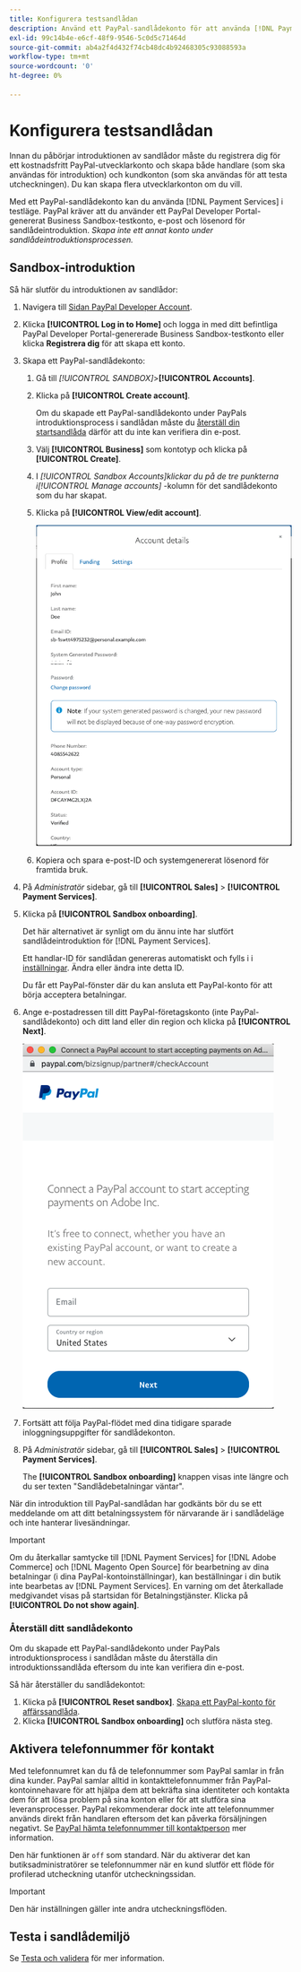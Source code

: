 ```yaml
---
title: Konfigurera testsandlådan
description: Använd ett PayPal-sandlådekonto för att använda [!DNL Payment Services] i testläge.
exl-id: 99c14b4e-e6cf-48f9-9546-5c0d5c71464d
source-git-commit: ab4a2f4d432f74cb48dc4b92468305c93088593a
workflow-type: tm+mt
source-wordcount: '0'
ht-degree: 0%

---
```


# Konfigurera testsandlådan

Innan du påbörjar introduktionen av sandlådor måste du registrera dig för ett kostnadsfritt PayPal-utvecklarkonto och skapa både handlare (som ska användas för introduktion) och kundkonton (som ska användas för att testa utcheckningen). Du kan skapa flera utvecklarkonton om du vill.

Med ett PayPal-sandlådekonto kan du använda [!DNL Payment Services] i testläge. PayPal kräver att du använder ett PayPal Developer Portal-genererat Business Sandbox-testkonto, e-post och lösenord för sandlådeintroduktion. *Skapa inte ett annat konto under sandlådeintroduktionsprocessen.*

## Sandbox-introduktion

Så här slutför du introduktionen av sandlådor:

1. Navigera till [Sidan PayPal Developer Account](https://developer.paypal.com/developer/accounts/).
1. Klicka **[!UICONTROL Log in to Home]** och logga in med ditt befintliga PayPal Developer Portal-genererade Business Sandbox-testkonto eller klicka **Registrera dig** för att skapa ett konto.
1. Skapa ett PayPal-sandlådekonto:
   1. Gå till _[!UICONTROL SANDBOX]_>**[!UICONTROL Accounts]**.
   1. Klicka på **[!UICONTROL Create account]**.

      Om du skapade ett PayPal-sandlådekonto under PayPals introduktionsprocess i sandlådan måste du [återställ din startsandlåda](#reset-your-sandbox-account) därför att du inte kan verifiera din e-post.

   1. Välj **[!UICONTROL Business]** som kontotyp och klicka på **[!UICONTROL Create]**.
   1. I _[!UICONTROL Sandbox Accounts]_klickar du på de tre punkterna i_[!UICONTROL Manage accounts]_ -kolumn för det sandlådekonto som du har skapat.
   1. Klicka på **[!UICONTROL View/edit account]**.

      ![PayPal - Visa/redigera sandlådekonto](assets/onboarding-viewedit-sandbox.png)

   1. Kopiera och spara e-post-ID och systemgenererat lösenord för framtida bruk.

1. På _Administratör_ sidebar, gå till **[!UICONTROL Sales]** > **[!UICONTROL Payment Services]**.
1. Klicka på **[!UICONTROL Sandbox onboarding]**.

   Det här alternativet är synligt om du ännu inte har slutfört sandlådeintroduktion för [!DNL Payment Services].

   Ett handlar-ID för sandlådan genereras automatiskt och fylls i i [inställningar](settings.md). Ändra eller ändra inte detta ID.

   Du får ett PayPal-fönster där du kan ansluta ett PayPal-konto för att börja acceptera betalningar.

1. Ange e-postadressen till ditt PayPal-företagskonto (inte PayPal-sandlådekonto) och ditt land eller din region och klicka på **[!UICONTROL Next]**.

   ![PayPal - Anslut PayPal-konto för betalningar](assets/paypal-connectacct.png)

1. Fortsätt att följa PayPal-flödet med dina tidigare sparade inloggningsuppgifter för sandlådekonton.
1. På _Administratör_ sidebar, gå till **[!UICONTROL Sales]** > **[!UICONTROL Payment Services]**.

   The **[!UICONTROL Sandbox onboarding]** knappen visas inte längre och du ser texten &quot;Sandlådebetalningar väntar&quot;.

När din introduktion till PayPal-sandlådan har godkänts bör du se ett meddelande om att ditt betalningssystem för närvarande är i sandlådeläge och inte hanterar livesändningar.

>[!IMPORTANT]
>
>Om du återkallar samtycke till [!DNL Payment Services] for [!DNL Adobe Commerce] och [!DNL Magento Open Source] för bearbetning av dina betalningar (i dina PayPal-kontoinställningar), kan beställningar i din butik inte bearbetas av [!DNL Payment Services]. En varning om det återkallade medgivandet visas på startsidan för Betalningstjänster. Klicka på **[!UICONTROL Do not show again]**.

### Återställ ditt sandlådekonto

Om du skapade ett PayPal-sandlådekonto under PayPals introduktionsprocess i sandlådan måste du återställa din introduktionssandlåda eftersom du inte kan verifiera din e-post.

Så här återställer du sandlådekontot:

1. Klicka på **[!UICONTROL Reset sandbox]**. [Skapa ett PayPal-konto för affärssandlåda](https://developer.paypal.com/docs/api-basics/sandbox/accounts/#create-a-business-sandbox-account).
1. Klicka **[!UICONTROL Sandbox onboarding]** och slutföra nästa steg.

## Aktivera telefonnummer för kontakt

Med telefonnumret kan du få de telefonnummer som PayPal samlar in från dina kunder. PayPal samlar alltid in kontakttelefonnummer från PayPal-kontoinnehavare för att hjälpa dem att bekräfta sina identiteter och kontakta dem för att lösa problem på sina konton eller för att slutföra sina leveransprocesser. PayPal rekommenderar dock inte att telefonnummer används direkt från handlaren eftersom det kan påverka försäljningen negativt. Se [PayPal hämta telefonnummer till kontaktperson](https://developer.paypal.com/docs/admin/checkout-settings/#get-contact-telephone-numbers) mer information.

Den här funktionen är `off` som standard. När du aktiverar det kan butiksadministratörer se telefonnummer när en kund slutför ett flöde för profilerad utcheckning utanför utcheckningssidan.

>[!IMPORTANT]
>
>Den här inställningen gäller inte andra utcheckningsflöden.

## Testa i sandlådemiljö

Se [Testa och validera](test-validate.md) för mer information.

